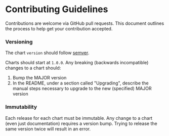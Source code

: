 # Contributing Guidelines

Contributions are welcome via GitHub pull requests. This document outlines the process to help get your contribution accepted.

### Versioning

The chart `version` should follow [semver](https://semver.org/).

Charts should start at `1.0.0`. Any breaking (backwards incompatible) changes to a chart should:

1. Bump the MAJOR version
2. In the README, under a section called "Upgrading", describe the manual steps necessary to upgrade to the new (specified) MAJOR version

### Immutability

Each release for each chart must be immutable. Any change to a chart (even just documentation) requires a version bump. Trying to release the same version twice will result in an error.
